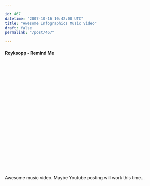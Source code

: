 ```yaml
---

id: 467
datetime: "2007-10-16 10:42:00 UTC"
title: "Awesome Infographics Music Video"
draft: false
permalink: "/post/467"

---
```


#### Royksopp - Remind Me

<object width="425" height="350"><param name="movie" value="http://youtube.com/v/lBvaHZIrt0o"></param><embed src="http://youtube.com/v/lBvaHZIrt0o" type="application/x-shockwave-flash" width="425" height="350"></embed></object>

Awesome music video. Maybe Youtube posting will work this time...


